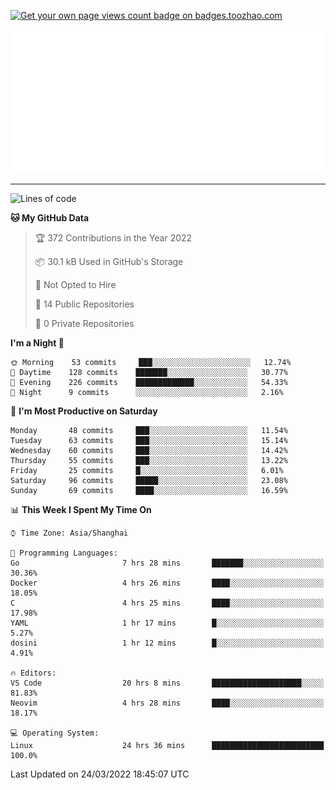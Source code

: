 <p align="left">  
<a href="https://badges.toozhao.com/stats/01FQP76TP6ZBNKKYXKKWX9BGJ8"><img src="https://badges.toozhao.com/badges/01FQP76TP6ZBNKKYXKKWX9BGJ8/blue.svg" alt="Get your own page views count badge on badges.toozhao.com" /></a>
</p>

<p align="right">
<a href="#!"><img src="./calendar.svg" ></a>
</p>

---

<!--START_SECTION:waka-->
![Lines of code](https://img.shields.io/badge/From%20Hello%20World%20I%27ve%20Written-38%20Thousand%20lines%20of%20code-blue)

**🐱 My GitHub Data** 

> 🏆 372 Contributions in the Year 2022
 > 
> 📦 30.1 kB Used in GitHub's Storage 
 > 
> 🚫 Not Opted to Hire
 > 
> 📜 14 Public Repositories 
 > 
> 🔑 0 Private Repositories  
 > 
**I'm a Night 🦉** 

```text
🌞 Morning    53 commits     ███░░░░░░░░░░░░░░░░░░░░░░   12.74% 
🌆 Daytime    128 commits    ███████░░░░░░░░░░░░░░░░░░   30.77% 
🌃 Evening    226 commits    █████████████░░░░░░░░░░░░   54.33% 
🌙 Night      9 commits      ░░░░░░░░░░░░░░░░░░░░░░░░░   2.16%

```
📅 **I'm Most Productive on Saturday** 

```text
Monday       48 commits     ███░░░░░░░░░░░░░░░░░░░░░░   11.54% 
Tuesday      63 commits     ███░░░░░░░░░░░░░░░░░░░░░░   15.14% 
Wednesday    60 commits     ███░░░░░░░░░░░░░░░░░░░░░░   14.42% 
Thursday     55 commits     ███░░░░░░░░░░░░░░░░░░░░░░   13.22% 
Friday       25 commits     █░░░░░░░░░░░░░░░░░░░░░░░░   6.01% 
Saturday     96 commits     █████░░░░░░░░░░░░░░░░░░░░   23.08% 
Sunday       69 commits     ████░░░░░░░░░░░░░░░░░░░░░   16.59%

```


📊 **This Week I Spent My Time On** 

```text
⌚︎ Time Zone: Asia/Shanghai

💬 Programming Languages: 
Go                       7 hrs 28 mins       ███████░░░░░░░░░░░░░░░░░░   30.36% 
Docker                   4 hrs 26 mins       ████░░░░░░░░░░░░░░░░░░░░░   18.05% 
C                        4 hrs 25 mins       ████░░░░░░░░░░░░░░░░░░░░░   17.98% 
YAML                     1 hr 17 mins        █░░░░░░░░░░░░░░░░░░░░░░░░   5.27% 
dosini                   1 hr 12 mins        █░░░░░░░░░░░░░░░░░░░░░░░░   4.91%

🔥 Editors: 
VS Code                  20 hrs 8 mins       ████████████████████░░░░░   81.83% 
Neovim                   4 hrs 28 mins       ████░░░░░░░░░░░░░░░░░░░░░   18.17%

💻 Operating System: 
Linux                    24 hrs 36 mins      █████████████████████████   100.0%

```


 Last Updated on 24/03/2022 18:45:07 UTC
<!--END_SECTION:waka-->
